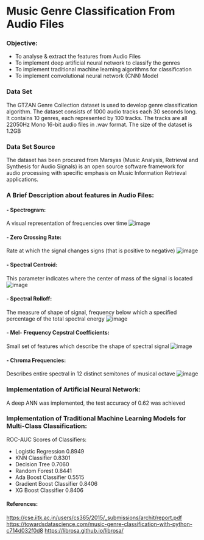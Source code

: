 # Music Genre Classification From Audio Files

### Objective:
- To analyse & extract the features from Audio Files
- To implement deep artificial neural network to classify the genres
- To implement traditional machine learning algorithms for classification 
- To implement convolutional neural network (CNN) Model

### Data Set
The GTZAN Genre Collection dataset is used to develop genre classification algorithm. The dataset consists of 1000 audio tracks each 30 seconds long. It contains 10 genres, each represented by 100 tracks. The tracks are all 22050Hz Mono 16-bit audio files in .wav format. The size of the dataset is 1.2GB

### Data Set Source
The dataset has been procured from Marsyas (Music Analysis, Retrieval and Synthesis for Audio Signals) is an open source software framework for audio processing with specific emphasis on Music Information Retrieval applications. 

### A Brief Description about features in Audio Files:
#### - Spectrogram:
A visual representation of frequencies over time
![image](https://user-images.githubusercontent.com/47745543/82191807-b5fcee00-9910-11ea-89ef-57bdbec33743.png)

#### - Zero Crossing Rate:
Rate at which the signal changes signs (that is positive to negative)
![image](https://user-images.githubusercontent.com/47745543/82192387-8ef2ec00-9911-11ea-9f60-89ee628490bb.png)

#### - Spectral Centroid: 
This parameter indicates where the center of mass of the signal is located
![image](https://user-images.githubusercontent.com/47745543/82192450-a336e900-9911-11ea-86b1-da2d253c64a6.png)

#### - Spectral Rolloff:
The measure of shape of signal, frequency below which a specified percentage of the total spectral energy
![image](https://user-images.githubusercontent.com/47745543/82192488-b21d9b80-9911-11ea-8c9c-21a759917dd2.png)

#### - Mel- Frequency Cepstral Coefficients:
Small set of features which describe the shape of spectral signal
![image](https://user-images.githubusercontent.com/47745543/82192531-c1044e00-9911-11ea-9f2b-7f26e5d368db.png)

#### - Chroma Frequencies:
Describes entire spectral in 12 distinct semitones of musical octave
![image](https://user-images.githubusercontent.com/47745543/82192577-cd88a680-9911-11ea-9d5a-6059b2179a7d.png)

### Implementation of Artificial Neural Network:
A deep ANN was implemented, the test accuracy of 0.62 was achieved

### Implementation of Traditional Machine Learning Models for Multi-Class Classification:
ROC-AUC Scores of Classifiers: 
- Logistic Regression	0.8949
- KNN Classifier	0.8301
- Decision Tree	0.7060
- Random Forest	0.8441
- Ada Boost Classifier	0.5515
- Gradient Boost Classifier	0.8406
- XG Boost Classifier	0.8406




#### References:
https://cse.iitk.ac.in/users/cs365/2015/_submissions/archit/report.pdf
https://towardsdatascience.com/music-genre-classification-with-python-c714d032f0d8
https://librosa.github.io/librosa/
